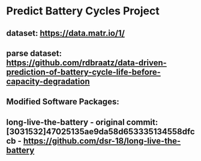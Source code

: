 # Predict Battery Cycles Project

## dataset: https://data.matr.io/1/

## parse dataset: https://github.com/rdbraatz/data-driven-prediction-of-battery-cycle-life-before-capacity-degradation

## Modified Software Packages:
## long-live-the-battery - original commit: [3031532]47025135ae9da58d653335134558dfccb - https://github.com/dsr-18/long-live-the-battery
